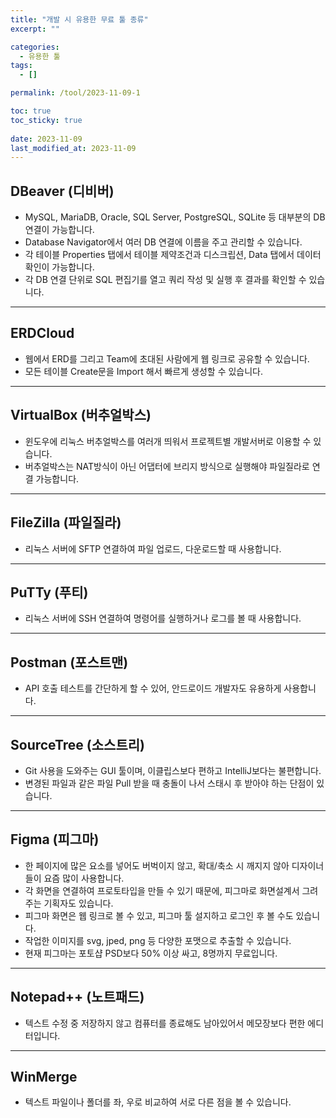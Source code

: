 ```yaml
---
title: "개발 시 유용한 무료 툴 종류"
excerpt: ""

categories:
  - 유용한 툴
tags:
  - []

permalink: /tool/2023-11-09-1

toc: true
toc_sticky: true
 
date: 2023-11-09
last_modified_at: 2023-11-09
---
```


## DBeaver (디비버)
* MySQL, MariaDB, Oracle, SQL Server, PostgreSQL, SQLite 등 대부분의 DB 연결이 가능합니다.
* Database Navigator에서 여러 DB 연결에 이름을 주고 관리할 수 있습니다.
* 각 테이블 Properties 탭에서 테이블 제약조건과 디스크립션, Data 탭에서 데이터 확인이 가능합니다.
* 각 DB 연결 단위로 SQL 편집기를 열고 쿼리 작성 및 실행 후 결과를 확인할 수 있습니다.

---

## ERDCloud
* 웹에서 ERD를 그리고 Team에 초대된 사람에게 웹 링크로 공유할 수 있습니다.
* 모든 테이블 Create문을 Import 해서 빠르게 생성할 수 있습니다.

---

## VirtualBox (버추얼박스)
* 윈도우에 리눅스 버추얼박스를 여러개 띄워서 프로젝트별 개발서버로 이용할 수 있습니다.
* 버추얼박스는 NAT방식이 아닌 어댑터에 브리지 방식으로 실행해야 파일질라로 연결 가능합니다.

---

## FileZilla (파일질라)
* 리눅스 서버에 SFTP 연결하여 파일 업로드, 다운로드할 때 사용합니다.

---

## PuTTy (푸티)
* 리눅스 서버에 SSH 연결하여 명령어를 실행하거나 로그를 볼 때 사용합니다.

---

## Postman (포스트맨)
* API 호출 테스트를 간단하게 할 수 있어, 안드로이드 개발자도 유용하게 사용합니다.

---

## SourceTree (소스트리)
* Git 사용을 도와주는 GUI 툴이며, 이클립스보다 편하고 IntelliJ보다는 불편합니다.
* 변경된 파일과 같은 파일 Pull 받을 때 충돌이 나서 스태시 후 받아야 하는 단점이 있습니다.

---

## Figma (피그마)
* 한 페이지에 많은 요소를 넣어도 버벅이지 않고, 확대/축소 시 깨지지 않아 디자이너들이 요즘 많이 사용합니다.
* 각 화면을 연결하여 프로토타입을 만들 수 있기 때문에, 피그마로 화면설계서 그려주는 기획자도 있습니다.
* 피그마 화면은 웹 링크로 볼 수 있고, 피그마 툴 설지하고 로그인 후 볼 수도 있습니다.
* 작업한 이미지를 svg, jped, png 등 다양한 포맷으로 추출할 수 있습니다.
* 현재 피그마는 포토샵 PSD보다 50% 이상 싸고, 8명까지 무료입니다.

---

## Notepad++ (노트패드)
* 텍스트 수정 중 저장하지 않고 컴퓨터를 종료해도 남아있어서 메모장보다 편한 에디터입니다.

---

## WinMerge
* 텍스트 파일이나 폴더를 좌, 우로 비교하여 서로 다른 점을 볼 수 있습니다.